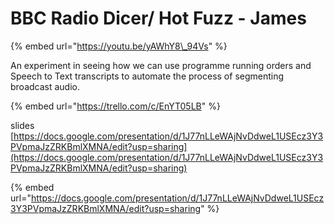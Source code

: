 # BBC Radio Dicer/ Hot Fuzz - James

{% embed url="https://youtu.be/yAWhY8\_94Vs" %}

An experiment in seeing how we can use programme running orders and Speech to Text transcripts to automate the process of segmenting broadcast audio.

{% embed url="https://trello.com/c/EnYT05LB" %}

slides [https://docs.google.com/presentation/d/1J77nLLeWAjNvDdweL1USEcz3Y3PVpmaJzZRKBmlXMNA/edit?usp=sharing](https://docs.google.com/presentation/d/1J77nLLeWAjNvDdweL1USEcz3Y3PVpmaJzZRKBmlXMNA/edit?usp=sharing)

{% embed url="https://docs.google.com/presentation/d/1J77nLLeWAjNvDdweL1USEcz3Y3PVpmaJzZRKBmlXMNA/edit?usp=sharing" %}

